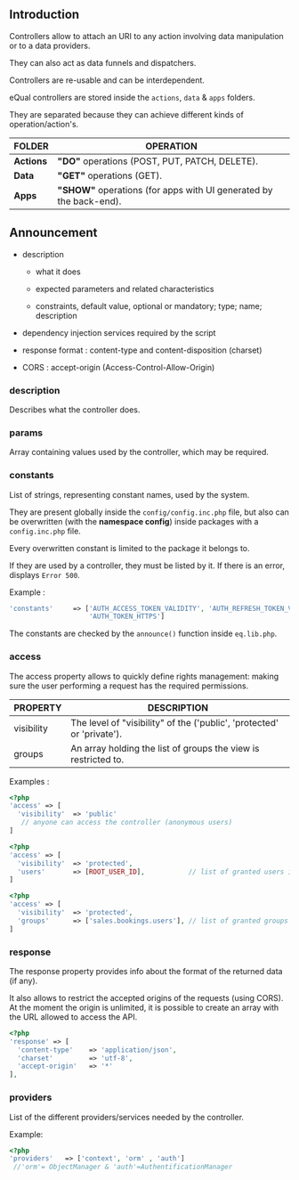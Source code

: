 ## Introduction

Controllers allow to attach an URI to any action  involving data manipulation or to a data providers.

They can also act as data funnels and dispatchers.

Controllers are re-usable and can be interdependent.

eQual controllers are stored inside the `actions`, `data` & `apps` folders. 

They are separated because they can achieve different kinds of operation/action's.

| **FOLDER**  | **OPERATION**                                                |
| ----------- | ------------------------------------------------------------ |
| **Actions** | **"DO"** operations (POST, PUT, PATCH, DELETE).              |
| **Data**    | **"GET"** operations (GET).                                  |
| **Apps**    | **"SHOW"** operations (for apps with UI generated by the back-end). |



## Announcement

- description
	-  what it does

  	- expected parameters and related characteristics

  	- constraints, default value, optional or mandatory; type; name; description

- dependency injection services required by the script

- response format : content-type and content-disposition (charset)

- CORS : accept-origin (Access-Control-Allow-Origin)

### description

Describes what the controller does.

### params

Array containing values used by the controller, which may be required.

### constants

List of strings, representing constant names, used by the system.

They are present globally inside the `config/config.inc.php` file, but also can be overwritten (with the **namespace config**) inside packages with a `config.inc.php` file.

Every overwritten constant is limited to the package it belongs to.

If they are used by a controller, they must be listed by it. If there is an error, displays `Error 500`.

Example :

``` php
'constants'     => ['AUTH_ACCESS_TOKEN_VALIDITY', 'AUTH_REFRESH_TOKEN_VALIDITY',
               		'AUTH_TOKEN_HTTPS']    
```

The constants are checked by the `announce()` function inside `eq.lib.php`.

### access

The access property allows to quickly define rights management: making sure the user performing a request has the required permissions.


| **PROPERTY** | **DESCRIPTION**                                              |
| ------------ | ------------------------------------------------------------ |
| visibility   | The level of "visibility" of the ('public', 'protected' or 'private'). |
| groups       | An array holding the list of groups the view is restricted to. |



Examples : 


```php
<?php
'access' => [
  'visibility'  => 'public'					
   // anyone can access the controller (anonymous users)
]
```

```php
<?php
'access' => [
  'visibility'  => 'protected',
  'users'       => [ROOT_USER_ID],           // list of granted users ids  
]
```

```php
<?php
'access' => [
  'visibility'  => 'protected',
  'groups'      => ['sales.bookings.users'], // list of granted groups names
]
```

### response

The response property provides info about the format of the returned data (if any).

It also allows to restrict the accepted origins of the requests (using CORS). At the moment the origin is unlimited, it is possible to create an array with the URL allowed to access the API.

```php
<?php
'response' => [
  'content-type'    => 'application/json',
  'charset'         => 'utf-8',
  'accept-origin'   => '*'
],
```

### providers

List of the different providers/services needed by the controller.

Example: 

```php
<?php 
'providers'   => ['context', 'orm' , 'auth']     
 //'orm'= ObjectManager & 'auth'=AuthentificationManager
```